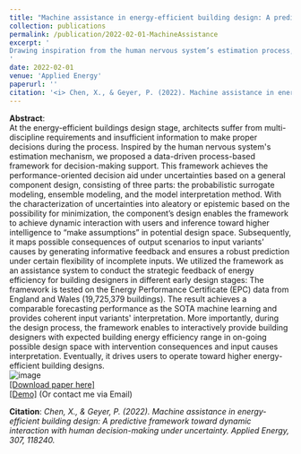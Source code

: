 ```yaml
---
title: "Machine assistance in energy-efficient building design: A predictive framework toward dynamic interaction with human decision-making under uncertainty"
collection: publications
permalink: /publication/2022-02-01-MachineAssistance
excerpt: '
Drawing inspiration from the human nervous system’s estimation process, we present a key framework designed to revolutionize how we approach complex decision-making challenges across various domains. This framework seamlessly integrates uncertainty quantification, cutting-edge machine learning techniques, and first-principles models, fostering a dynamic and ongoing interaction with users. We elaborated this framework into the building design scenario. More than just a decision aid, it lays the foundational principles for integrating domain knowledge with machine learning and propelling the frontier of intelligence augmentation. It’s not just about making informed decisions, but about enhancing our capability to interact with, interpret, and innovate from the vast data-driven landscapes of the modern world. 
'
date: 2022-02-01
venue: 'Applied Energy'
paperurl: ''
citation: '<i> Chen, X., & Geyer, P. (2022). Machine assistance in energy-efficient building design: A predictive framework toward dynamic interaction with human decision-making under uncertainty. Applied Energy, 307, 118240.</i><Br><a href="https://www.youtube.com/watch?v=pKRl-jIe-Vk&ab_channel=XiaChen" target="_blank"><b>Online Demo</b></a>'
---
```


**Abstract**: <Br>
At the energy-efficient buildings design stage, architects suffer from multi-discipline requirements and insufficient information to make proper decisions during the process. Inspired by the human nervous system's estimation mechanism, we proposed a data-driven process-based framework for decision-making support. This framework achieves the performance-oriented decision aid under uncertainties based on a general component design, consisting of three parts: the probabilistic surrogate modeling, ensemble modeling, and the model interpretation method. With the characterization of uncertainties into aleatory or epistemic based on the possibility for minimization, the component’s design enables the framework to achieve dynamic interaction with users and inference toward higher intelligence to “make assumptions” in potential design space. Subsequently, it maps possible consequences of output scenarios to input variants’ causes by generating informative feedback and ensures a robust prediction under certain flexibility of incomplete inputs. We utilized the framework as an assistance system to conduct the strategic feedback of energy efficiency for building designers in different early design stages: The framework is tested on the Energy Performance Certificate (EPC) data from England and Wales (19,725,379 buildings). The result achieves a comparable forecasting performance as the SOTA machine learning and provides coherent input variants' interpretation. More importantly, during the design process, the framework enables to interactively provide building designers with expected building energy efficiency range in on-going possible design space with intervention consequences and input causes interpretation. Eventually, it drives users to operate toward higher energy-efficient building designs.<Br>
![image](https://user-images.githubusercontent.com/106488602/217024719-03975c6d-9062-4a3f-b2da-3ec80a01540f.png)<Br>
[[Download paper here]](https://www.sciencedirect.com/science/article/pii/S0306261921015038)<Br>
[[Demo]](https://designaid-for2363.streamlit.app/) (Or contact me via Email)

**Citation**:<i> Chen, X., & Geyer, P. (2022). Machine assistance in energy-efficient building design: A predictive framework toward dynamic interaction with human decision-making under uncertainty. Applied Energy, 307, 118240.</i>
